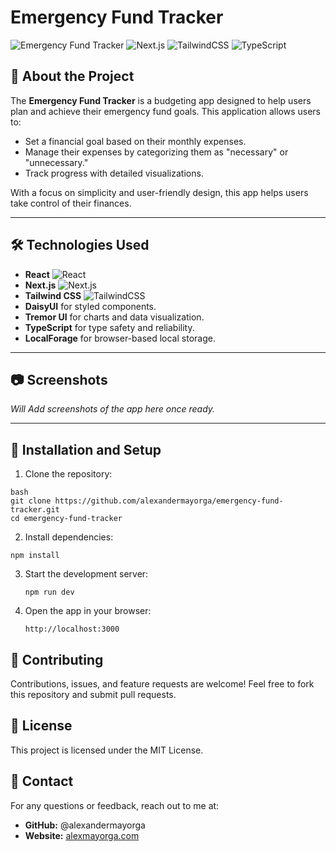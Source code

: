 # Emergency Fund Tracker

![Emergency Fund Tracker](https://img.shields.io/badge/React-v18-blue.svg) ![Next.js](https://img.shields.io/badge/Next.js-v13-blue.svg) ![TailwindCSS](https://img.shields.io/badge/TailwindCSS-v3-blue.svg) ![TypeScript](https://img.shields.io/badge/TypeScript-4.5-blue.svg)

## 🚀 About the Project

The **Emergency Fund Tracker** is a budgeting app designed to help users plan and achieve their emergency fund goals. This application allows users to:

- Set a financial goal based on their monthly expenses.
- Manage their expenses by categorizing them as "necessary" or "unnecessary."
- Track progress with detailed visualizations.

With a focus on simplicity and user-friendly design, this app helps users take control of their finances.

---

## 🛠️ Technologies Used

- **React** ![React](https://img.shields.io/badge/-React-61DAFB?logo=react&logoColor=white)
- **Next.js** ![Next.js](https://img.shields.io/badge/-Next.js-black?logo=next.js)
- **Tailwind CSS** ![TailwindCSS](https://img.shields.io/badge/-TailwindCSS-06B6D4?logo=tailwindcss)
- **DaisyUI** for styled components.
- **Tremor UI** for charts and data visualization.
- **TypeScript** for type safety and reliability.
- **LocalForage** for browser-based local storage.

---

## 📷 Screenshots

_Will Add screenshots of the app here once ready._

---

## 🔧 Installation and Setup

1.  Clone the repository:

```
bash
git clone https://github.com/alexandermayorga/emergency-fund-tracker.git
cd emergency-fund-tracker
```

2.  Install dependencies:

```
npm install
```

3.  Start the development server:

    ```
    npm run dev
    ```

4.  Open the app in your browser:
    ```
    http://localhost:3000
    ```

## 🤝 Contributing

Contributions, issues, and feature requests are welcome! Feel free to fork this repository and submit pull requests.

## 📜 License

This project is licensed under the MIT License.

## 💬 Contact

For any questions or feedback, reach out to me at:

- **GitHub:** @alexandermayorga
- **Website:** [alexmayorga.com](https://www.alexmayorga.com)
